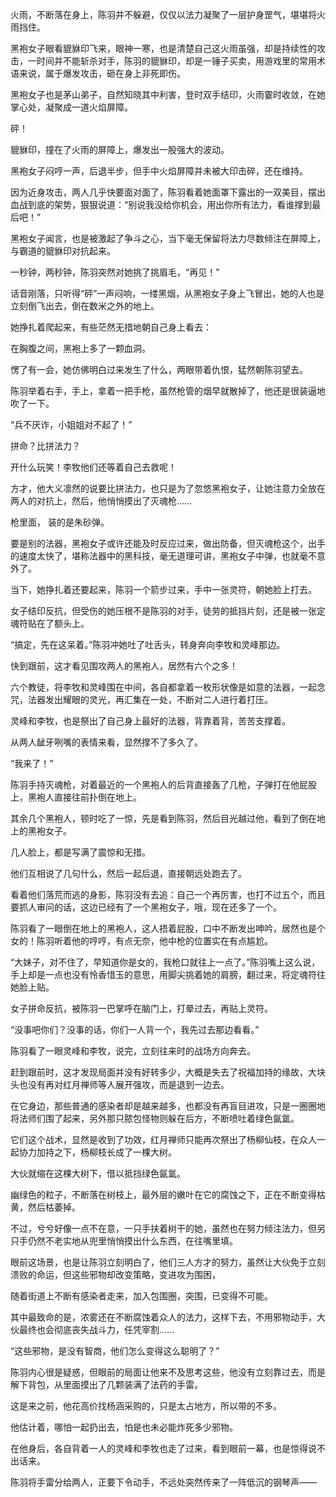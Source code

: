 火雨，不断落在身上，陈羽并不躲避，仅仅以法力凝聚了一层护身罡气，堪堪将火雨挡住。

黑袍女子眼看貔貅印飞来，眼神一寒，也是清楚自己这火雨虽强，却是持续性的攻击，一时间并不能斩杀对手，陈羽的貔貅印，却是一锤子买卖，用游戏里的常用术语来说，属于爆发攻击，砸在身上非死即伤。

黑袍女子也是茅山弟子，自然知晓其中利害，登时双手结印，火雨霎时收敛，在她掌心处，凝聚成一道火焰屏障。

砰！

貔貅印，撞在了火雨的屏障上，爆发出一股强大的波动。

黑袍女子闷哼一声，后退半步，但手中火焰屏障并未被大印击碎，还在维持。

因为近身攻击，两人几乎快要面对面了，陈羽看着她面罩下露出的一双美目，摆出血战到底的架势，狠狠说道：“别说我没给你机会，用出你所有法力，看谁撑到最后吧！”

黑袍女子闻言，也是被激起了争斗之心，当下毫无保留将法力尽数倾注在屏障上，与霸道的貔貅印对抗起来。

一秒钟，两秒钟，陈羽突然对她挑了挑眉毛，“再见！”

话音刚落，只听得“砰”一声闷响，一缕黑烟，从黑袍女子身上飞冒出，她的人也是立刻倒飞出去，倒在数米之外的地上。

她挣扎着爬起来，有些茫然无措地朝自己身上看去：

在胸腹之间，黑袍上多了一颗血洞。

愣了有一会，她仿佛明白过来发生了什么，两眼带着仇恨，猛然朝陈羽望去。

陈羽举着右手，手上，拿着一把手枪，虽然枪管的烟早就散掉了，他还是很装逼地吹了一下。

“兵不厌诈，小姐姐对不起了！”

拼命？比拼法力？

开什么玩笑！李牧他们还等着自己去救呢！

方才，他大义凛然的说要比拼法力，也只是为了忽悠黑袍女子，让她注意力全放在两人的对抗上，然后，他悄悄摸出了灭魂枪……

枪里面， 装的是朱砂弹。

要是别的法器，黑袍女子或许还能及时反应过来，做出防备，但灭魂枪这个，出手的速度太快了，堪称法器中的黑科技，毫无道理可讲，黑袍女子中弹，也就毫不意外了。

当下，她挣扎着还要起来，陈羽一个箭步过来，手中一张灵符，朝她脸上打去。

女子结印反抗，但受伤的她压根不是陈羽的对手，徒劳的抵挡片刻，还是被一张定魂符贴在了额头上。

“搞定，先在这呆着。”陈羽冲她吐了吐舌头，转身奔向李牧和灵峰那边。

快到跟前，这才看见围攻两人的黑袍人，居然有六个之多！

六个教徒，将李牧和灵峰围在中间，各自都拿着一枚形状像是如意的法器，一起念咒，法器发出耀眼的灵光，再汇集在一处，不断对二人进行着打压。

灵峰和李牧，也是祭出了自己身上最好的法器，背靠着背，苦苦支撑着。

从两人龇牙咧嘴的表情来看，显然撑不了多久了。

“我来了！”

陈羽手持灭魂枪，对着最近的一个黑袍人的后背直接轰了几枪，子弹打在他屁股上，黑袍人直接往前扑倒在地上。

其余几个黑袍人，顿时吃了一惊，先是看到陈羽，然后目光越过他，看到了倒在地上的黑袍女子。

几人脸上，都是写满了震惊和无措。

他们互相说了几句什么，然后一起后退，直接朝远处跑去了。

看着他们落荒而逃的身影，陈羽没有去追：自己一个再厉害，也打不过五个，而且要抓人审问的话，这边已经有了一个黑袍女子，哦，现在还多了一个。

陈羽看了一眼倒在地上的黑袍人，这人捂着屁股，口中不断发出呻吟，居然也是个女的！陈羽听着他的哼哼，有点无奈，他中枪的位置实在有点尴尬。

“大妹子，对不住了，早知道你是女的，我枪口就往上一点了。”陈羽嘴上这么说，手上却是一点也没有怜香惜玉的意思，用脚尖挑着她的肩膀，翻过来，将定魂符往她脸上贴。

女子拼命反抗，被陈羽一巴掌呼在脑门上，打晕过去，再贴上灵符。

“没事吧你们？没事的话，你们一人背一个，我先过去那边看看。”

陈羽看了一眼灵峰和李牧，说完，立刻往来时的战场方向奔去。

赶到跟前时，这才发现局面并没有好转多少，大概是失去了祝福加持的缘故，大块头也没有再对红月禅师等人展开强攻，而是退到一边去。

在它身边，那些普通的感染者却是越来越多，也都没有再盲目进攻，只是一圈圈地将法师们围了起来，另外那只脓包怪物则躲在后方，不断喷吐着绿色氤氲。

它们这个战术，显然是收到了功效，红月禅师只能再次祭出了杨柳仙枝，在众人一起协力加持之下，杨柳枝长成了一棵大树。

大伙就缩在这棵大树下，借以抵挡绿色氤氲。

幽绿色的粒子，不断落在树枝上，最外层的嫩叶在它的腐蚀之下，正在不断变得枯黄，然后枯萎掉。

不过，兮兮好像一点不在意，一只手扶着树干的她，虽然也在努力倾注法力，但另只手仍然不老实地从兜里悄悄摸出什么东西，在往嘴里填。

眼前这场景，也是让陈羽立刻明白了，他们三人方才的努力，虽然让大伙免于立刻溃败的命运，但这些邪物却改变策略，变进攻为围困，

随着街道上不断有感染者走来，加入包围圈，突围，已变得不可能。

其中最致命的是，浓雾还在不断腐蚀着众人的法力，这样下去，不用邪物动手，大伙最终也会彻底丧失战斗力，任凭宰割……

“这些邪物，是没有智商，他们怎么变得这么聪明了？”

陈羽内心很是疑惑，但眼前的局面让他来不及思考这些，他没有立刻靠过去，而是解下背包，从里面摸出了几颗装满了法药的手雷。

这是来之前，他花高价找杨涵采购的，只是太占地方，所以带的不多。

他估计着，哪怕一起扔出去，怕是也未必能炸死多少邪物。

在他身后，各自背着一人的灵峰和李牧也走了过来，看到眼前一幕，也是惊得说不出话来。

陈羽将手雷分给两人，正要下令动手，不远处突然传来了一阵低沉的钢琴声——
